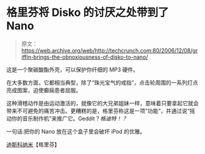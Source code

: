# 格里芬将 Disko 的讨厌之处带到了 Nano 

> 原文：<https://web.archive.org/web/http://techcrunch.com:80/2006/12/08/griffin-brings-the-obnoxiousness-of-disko-to-nano/>

这是一个聚碳酸酯外壳，可以保护你纤细的 MP3 硬件。

在大多数方面，它都相当典型，除了“珠光宝气的戒指”，点击轮周围的一系列灯点亮成图案，迫使癫痫患者屈服。

这种滑稽动作是由运动激活的，就像它的大兄弟姐妹一样，意味着只要拿起它就会带来不可避免的痛苦冲击。更糟糕的是，格里芬称这是一项“功能”，并通过说“摇动你的音乐制作机”来推广它。Geddit？*格迪特！？*

一句话:把你的 Nano 放在这个盒子里会破坏 iPod 的优雅。

[迪斯科纳米](https://web.archive.org/web/20150923152340/http://www.griffintechnology.com/products/diskonano/)【格里芬】